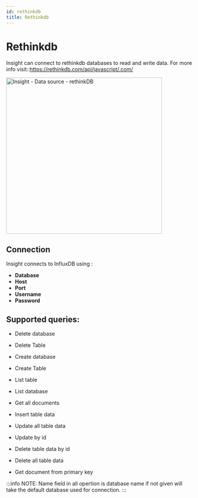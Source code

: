 ```yaml
---
id: rethinkdb
title: Rethinkdb
---
```

# Rethinkdb

Insight can connect to rethinkdb databases to read and write data. For more info visit::https://rethinkdb.com/api/javascript/.com/

<img class="screenshot-full" src="/img/datasource-reference/rethink/rethink_auth.png" alt="Insight - Data source - rethinkDB" height="420" />

## Connection

Insight connects to InfluxDB using :

- **Database**
- **Host**
- **Port**
- **Username** 
- **Password** 


## Supported queries:

- Delete database

- Delete Table

- Create database

- Create Table

- List table

- List database

- Get all documents

- Insert table data

- Update all table data

- Update by id

- Delete table data by id

- Delete all table data

- Get document from primary key

:::info
NOTE: Name field in all opertion is database name if not given will take the default database used for connection.
:::